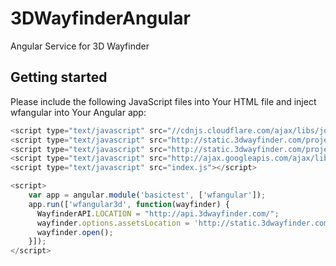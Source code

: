 # 3DWayfinderAngular
Angular Service for 3D Wayfinder

## Getting started 
Please include the following JavaScript files into Your HTML file and inject wfangular into Your Angular app:

```javascript
<script type="text/javascript" src="//cdnjs.cloudflare.com/ajax/libs/jquery/2.1.0/jquery.min.js"></script>
<script type="text/javascript" src="http://static.3dwayfinder.com/projects/shared/js/minified/frak-stable.min.js"></script>
<script type="text/javascript" src="http://static.3dwayfinder.com/projects/shared/js/minified/Wayfinder3D.min.js"></script>
<script type="text/javascript" src="http://ajax.googleapis.com/ajax/libs/angularjs/1.4.6/angular.min.js"></script>
<script type="text/javascript" src="index.js"></script>

<script>
    var app = angular.module('basictest', ['wfangular']);
    app.run(['wfangular3d', function(wayfinder) {
      WayfinderAPI.LOCATION = "http://api.3dwayfinder.com/";
      wayfinder.options.assetsLocation = 'http://static.3dwayfinder.com/shared/';
      wayfinder.open();
    }]);
</script>
```

